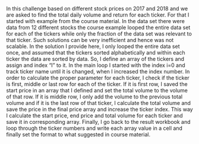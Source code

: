 
In this challenge based on different stock prices on 2017 and 2018 and we are asked to find the total daily volume and return for each ticker. For that I started with example from the course material. In the data set there were data from 12 different stocks the course example looped the entire data set for each of the tickers while only the fraction of the data set was relevant to that ticker. Such solutions can be very inefficient and hence was not scalable. In the solution I provide here, I only looped the entire data set once, and assumed that the tickers sorted alphabetically and within each ticker the data are sorted by data. So, I define an array of the tickers and assign and index “I” to it. In the main loop I started with the index i=0 and track ticker name until it is changed, when I increased the index number. In order to calculate the proper parameter for each ticker, I check if the ticker is first, middle or last row for each of the ticker. If it is first row, I saved the start price in an array that I defined and set the total volume to the volume of that row. If it is middle row, I only add the volume to the previous total volume and if it is the last row of that ticker, I calculate the total volume and save the price in the final price array and increase the ticker index. This way I calculate the start price, end price and total volume for each ticker and save it in corresponding array. Finally, I go back to the result workbook and loop through the ticker numbers and write each array value in a cell and finally set the format to what suggested in course material.

